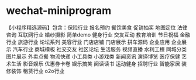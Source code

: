 # wechat-miniprogram
【小程序精选源码】包含：保险行业 报名预约 餐饮美食 促销抽奖 地图定位 法律咨询 互联网行业 婚纱摄影 简单demo 健身行业 交友互动 教育培训 节日祝福 金融行业 旅游行业 论坛系列 美容行业 门店店铺 门店展示 拼车源码 企业应用 企业展示 汽车行业 商城模板 社交交友 社区论坛 生活服务 视频直播 水利工程 同城分类 图片展示 外卖点餐 物流快递 小工具类 小游戏类 新闻资讯 演绎博览 医疗保健 艺术生活 影音娱乐 优惠券卡卷 娱乐搞笑 阅读读书 运动健身 招聘行业 智能家居 装修装饰 租赁行业 o2o行业
